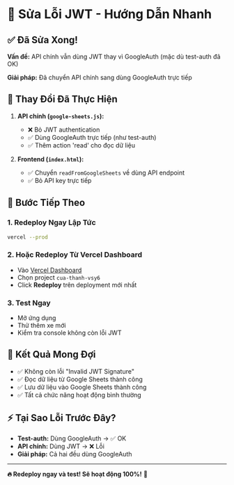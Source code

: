# 🚀 Sửa Lỗi JWT - Hướng Dẫn Nhanh

## ✅ Đã Sửa Xong!

**Vấn đề:** API chính vẫn dùng JWT thay vì GoogleAuth (mặc dù test-auth đã OK)

**Giải pháp:** Đã chuyển API chính sang dùng GoogleAuth trực tiếp

## 🔧 Thay Đổi Đã Thực Hiện

1. **API chính (`google-sheets.js`):**
   - ❌ Bỏ JWT authentication
   - ✅ Dùng GoogleAuth trực tiếp (như test-auth)
   - ✅ Thêm action 'read' cho đọc dữ liệu

2. **Frontend (`index.html`):**
   - ✅ Chuyển `readFromGoogleSheets` về dùng API endpoint
   - ✅ Bỏ API key trực tiếp

## 🚀 Bước Tiếp Theo

### 1. **Redeploy Ngay Lập Tức**
```bash
vercel --prod
```

### 2. **Hoặc Redeploy Từ Vercel Dashboard**
- Vào [Vercel Dashboard](https://vercel.com/dashboard)
- Chọn project `cua-thanh-vsy6`
- Click **Redeploy** trên deployment mới nhất

### 3. **Test Ngay**
- Mở ứng dụng
- Thử thêm xe mới
- Kiểm tra console không còn lỗi JWT

## 🎯 Kết Quả Mong Đợi

- ✅ Không còn lỗi "Invalid JWT Signature"
- ✅ Đọc dữ liệu từ Google Sheets thành công
- ✅ Lưu dữ liệu vào Google Sheets thành công
- ✅ Tất cả chức năng hoạt động bình thường

## ⚡ Tại Sao Lỗi Trước Đây?

- **Test-auth:** Dùng GoogleAuth → ✅ OK
- **API chính:** Dùng JWT → ❌ Lỗi
- **Giải pháp:** Cả hai đều dùng GoogleAuth

---

**🔥 Redeploy ngay và test! Sẽ hoạt động 100%!** 🎉
